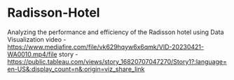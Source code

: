 # Radisson-Hotel
Analyzing the performance and efficiency of the Radisson hotel using Data Visualization 
video - https://www.mediafire.com/file/vk629hqyw6x6qmk/VID-20230421-WA0010.mp4/file
story - https://public.tableau.com/views/story_16820707047270/Story1?:language=en-US&:display_count=n&:origin=viz_share_link
